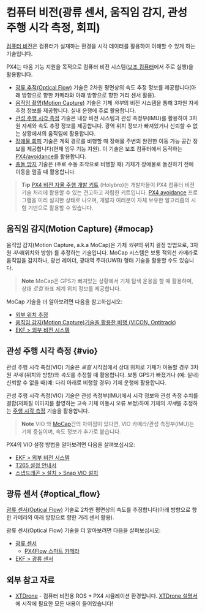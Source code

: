 # 컴퓨터 비전(광류 센서, 움직임 감지, 관성 주행 시각 측정, 회피)

[컴퓨터 비전](https://en.wikipedia.org/wiki/Computer_vision)은 컴퓨터가 실재하는 환경을 시각 데이터를 활용하여 이해할 수 있게 하는 기술입니다.

PX4는 다음 기능 지원을 목적으로 컴퓨터 비전 시스템([보조 컴퓨터](../companion_computer/pixhawk_companion.md)에서 주로 실행)을 활용합니다.
- [광류 추적(Optical Flow)](#optical_flow) 기술은 2차원 평면상의 속도 추정 정보를 제공합니다(아래 방향으로 향한 카메라와 아래 방향으로 향한 거리 센서 활용).
- [움직임 촬영(Motion Capture)](#mocap) 기술은 기체 *외부*의 비전 시스템을 통해 3차원 자세 추정 정보를 제공합니다. 실내 운행에 주로 활용합니다.
- [관성 주행 시각 측정](#vio) 기술은 내장 비전 시스템과 관성 측정부(IMU)를 활용하여 3차원 자세와 속도 추정 정보를 제공합니다. 광역 위치 정보가 빠져있거나 신뢰할 수 없는 상황에서의 움직임에 활용합니다.
- [장애물 회피](../computer_vision/obstacle_avoidance.md) 기술은 계획 경로를 비행할 때 장애물 주변의 완전한 이동 가능 공간 정보를 제공합니다(현재 임무 기능 지원). 이 기술은 보조 컴퓨터에서 동작하는 [PX4/avoidance](https://github.com/PX4/avoidance)를 활용합니다.
- [충돌 방지](../computer_vision/collision_prevention.md) 기술은 (주로 수동 조작으로 비행할 때) 기체가 장애물로 돌진하기 전에 이동을 멈출 때 활용합니다.

> **Tip** [PX4 비전 자율 주행 개발 키트](../complete_vehicles/px4_vision_kit.md) (Holybro)는 개발자들이 PX4 컴퓨터 비전 기술 처리에 활용할 수 있는 견고하고 저렴한 키트입니다. [PX4 avoidance](https://github.com/PX4/avoidance#obstacle-detection-and-avoidance) 프로그램을 미리 설치한 상태로 나오며, 개발자 여러분이 자체 보유한 알고리즘의 시험 기반으로 활용할 수 있습니다.


## 움직임 감지(Motion Capture) {#mocap}

움직임 감지(Motion Capture, a.k.a MoCap)은 기체 *외부*의 위치 결정 방법으로, 3차원 *자세*(위치와 방향) 를 추정하는 기술입니다. MoCap 시스템은 보통 적외선 카메라로 움직임을 감지하나, 광선 레이더, 광대역 주파(UWB) 형태 기술을 활용할 수도 있습니다.

> **Note** MoCap은 GPS가 빠져있는 상황에서 기체 탐색 운용을 할 때 활용하며, 상대 *로컬* 좌표 체계 위치 정보를 제공합니다.

MoCap 기술을 더 알아보려면 다음을 참고하십시오:
- [외부 위치 추정](../ros/external_position_estimation.md)
- [움직임 감지(Motion Capture)기술을 활용한 비행 (VICON, Optitrack)](../tutorials/motion-capture-vicon-optitrack.md)
- [EKF > 외부 비전 시스템](../advanced_config/tuning_the_ecl_ekf.md#external-vision-system)


## 관성 주행 시각 측정 {#vio}

관성 주행 시각 측정(VIO) 기술은 *로컬* 시작점에서 상대 위치로 기체가 이동할 경우 3차원 *자세* (위치와 방향)와 *속도*를 추정할 때 활용합니다. 보통 GPS가 빠졌거나 (예: 실내) 신뢰할 수 없을 때(예: 다리 아래로 비행할 경우) 기체 운행에 활용합니다.

관성 주행 시각 측정(VIO) 기술은 관성 측정부(IMU)에서 시각 정보와 관성 측정 수치를 결합(저화질 이미지를 촬영하는 고속 기체 이동시 오류 보정)하여 기체의 *자세*를 추정하는 [주행 시각 측정](https://en.wikipedia.org/wiki/Visual_odometry) 기술을 활용합니다.

> **Note** VIO 와 [MoCap](#mocap)간의 차이점이 있다면, VIO 카메라/관성 측정부(IMU)는 기체 중심이며, 속도 정보가 추가로 붙습니다.

PX4의 VIO 설정 방법을 알아보려면 다음을 살펴보십시오:
- [EKF > 외부 비전 시스템](../advanced_config/tuning_the_ecl_ekf.md#external-vision-system)
- [T265 설정 안내서](../peripherals/camera_t265_vio.md)
- [스냅드래곤 > 설치 > Snap VIO 설치](../flight_controller/snapdragon_flight_software_installation.md#install-snap-vio)


## 광류 센서 {#optical_flow}

[광류 센서(Optical Flow)](../sensor/optical_flow.md) 기술로 2차원 평면상의 속도를 추정합니다(아래 방향으로 향한 카메라와 아래 방향으로 향한 거리 센서 활용).

광류 센서(Optical Flow) 기술을 더 알아보려면 다음을 살펴보십시오:
- [광류 센서](../sensor/optical_flow.md)
  - [PX4Flow 스마트 카메라](../sensor/px4flow.md)
- [EKF > 광류 센서](../advanced_config/tuning_the_ecl_ekf.md#optical-flow)

## 외부 참고 자료

- [XTDrone](https://github.com/robin-shaun/XTDrone/blob/master/README.en.md) - 컴퓨터 비전용 ROS + PX4 시뮬레이션 환경입니다. [XTDrone 설명서](https://www.yuque.com/xtdrone/manual_en)에 시작에 필요한 모든 내용이 들어있습니다!
